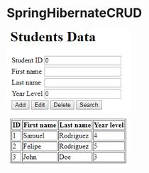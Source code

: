 # SpringHibernateCRUD

![Alt text](https://raw.githubusercontent.com/fsrodriguezm/SpringHibernateCRUD/master/app.png?raw=true "Optional Title")
